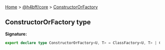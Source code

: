 [Home](/) &gt; [@h4bff/core](../core.md) &gt; [ConstructorOrFactory](ConstructorOrFactory.md)

## ConstructorOrFactory type

<b>Signature:</b>

```typescript
export declare type ConstructorOrFactory<U, T> = ClassFactory<U, T> | ClassConstructor<U, T>;
```
